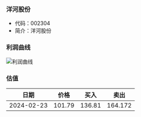 
### 洋河股份
* 代码：002304
* 简介：洋河股份

### 利润曲线

![利润曲线](https://quickchart.io/chart?c=%7B%22type%22:%20%22line%22%2C%20%22data%22:%20%7B%22labels%22:%20%5B%2721%27%2C%20%2722%27%2C%20%2723%27%5D%2C%20%22datasets%22:%20%5B%7B%22label%22:%20%22%E5%BD%92%E6%AF%8D%E5%87%80%E5%88%A9%E6%B6%A6%22%2C%20%22data%22:%20%5B74.82%2C%2075.08%2C%2093.78%5D%7D%5D%7D%7D)

### 估值

| 日期 | 价格 | 买入    | 卖出    |
|------|------|------|------|
|2024-02-23|101.79|136.81|164.172|
